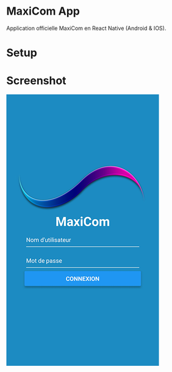 # MaxiCom App

Application officielle MaxiCom en React Native (Android & IOS).

# Setup



# Screenshot 

![Login view](/Screenshot/Screenshot.png?raw=true "Login view")

